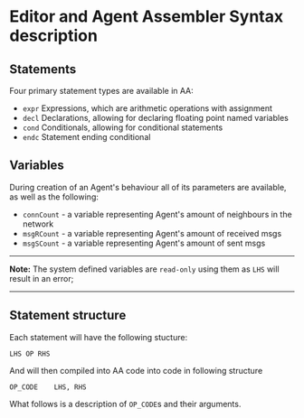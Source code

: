 # Editor and Agent Assembler Syntax description

## Statements

Four primary statement types are available in AA:
 - `expr` Expressions, which are arithmetic operations with assignment
 - `decl` Declarations, allowing for declaring floating point named variables
 - `cond` Conditionals, allowing for conditional statements
 - `endc` Statement ending conditional

 ## Variables

 During creation of an Agent's behaviour all of its parameters are available, as well as the following:
 - `connCount` - a variable representing Agent's amount of neighbours in the network
 - `msgRCount` - a variable representing Agent's amount of received msgs
 - `msgSCount` - a variable representing Agent's amount of sent msgs

 ---
**Note:**
 The system defined variables are `read-only` using them as `LHS` will result in an error;

---

## Statement structure

Each statement will have the following stucture:
```
LHS OP RHS
```

And will then compiled into AA code into code in following structure

```
OP_CODE    LHS, RHS
```

What follows is a description of `OP_CODE`s and their arguments.
